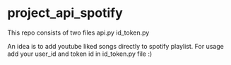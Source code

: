 # project_api_spotify
This repo consists of two files api.py id_token.py

An idea is to add youtube liked songs directly to spotify playlist. For usage add your user_id and token id in id_token.py file :)
